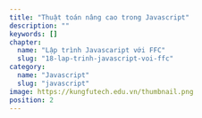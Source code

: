 ```yaml
---
title: "Thuật toán nâng cao trong Javascript"
description: ""
keywords: []
chapter:
  name: "Lập trình Javascaript với FFC"
  slug: "18-lap-trinh-javascript-voi-ffc"
category:
  name: "Javascript"
  slug: "javascript"
image: https://kungfutech.edu.vn/thumbnail.png
position: 2
---
```

